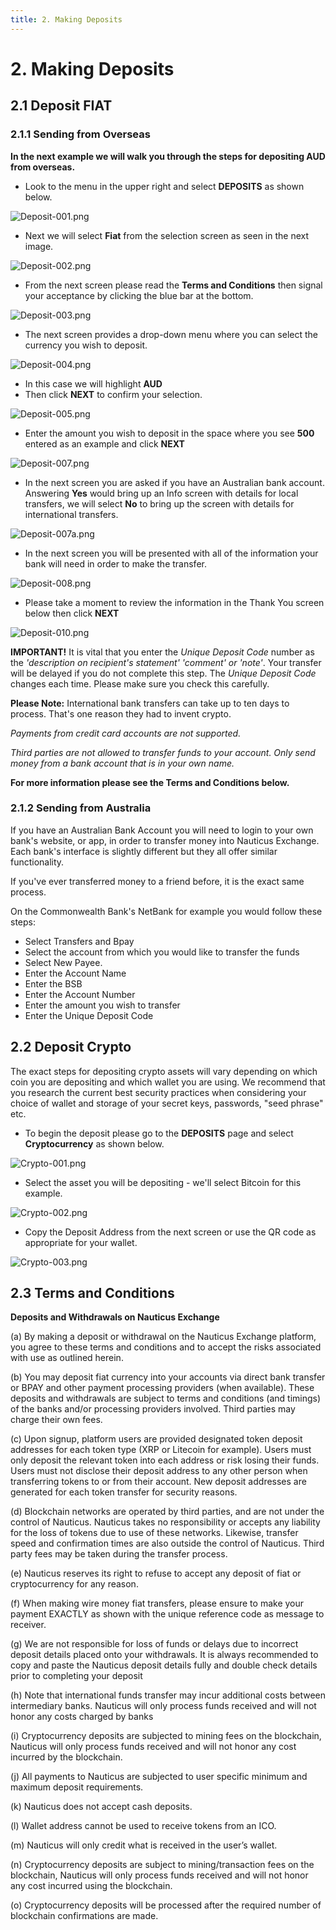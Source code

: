 ```yaml
---
title: 2. Making Deposits
---
```

# 2. Making Deposits

## 2.1 Deposit FIAT

### 2.1.1 Sending from Overseas

**In the next example we will walk you through the steps for depositing AUD from overseas.**

* Look to the menu in the upper right and select  **DEPOSITS**  as shown below.

![Deposit-001.png](https://nauticus.exchange/help/images/Exchange/Deposit/Deposit-001.png)

* Next we will select  **Fiat**  from the selection screen as seen in the next image.

![Deposit-002.png](https://nauticus.exchange/help/images/Exchange/Deposit/Deposit-002.png)

* From the next screen please read the  **Terms and Conditions**  then signal your acceptance by clicking the blue bar at the bottom.

![Deposit-003.png](https://nauticus.exchange/help/images/Exchange/Deposit/Deposit-003.png)

* The next screen provides a drop-down menu where you can select the currency you wish to deposit.

![Deposit-004.png](https://nauticus.exchange/help/images/Exchange/Deposit/Deposit-004.png)

* In this case we will highlight  **AUD**
* Then click  **NEXT**  to confirm your selection.

![Deposit-005.png](https://nauticus.exchange/help/images/Exchange/Deposit/Deposit-005.png)

* Enter the amount you wish to deposit in the space where you see  **500**  entered as an example and click  **NEXT**

![Deposit-007.png](https://nauticus.exchange/help/images/Exchange/Deposit/Deposit-007.png)

* In the next screen you are asked if you have an Australian bank account. Answering **Yes** would bring up an Info screen with details for local transfers, we will select **No** to bring up the screen with details for international transfers.

![Deposit-007a.png](https://nauticus.exchange/help/images/Exchange/Deposit/Deposit-007a.png)

* In the next screen you will be presented with all of the information your bank will need in order to make the transfer.

![Deposit-008.png](https://nauticus.exchange/help/images/Exchange/Deposit/Deposit-008.png)

* Please take a moment to review the information in the Thank You screen below then click  **NEXT**

![Deposit-010.png](https://nauticus.exchange/help/images/Exchange/Deposit/Deposit-010.png)

**IMPORTANT!** It is vital that you enter the _Unique Deposit Code_ number as the _'description on recipient's statement' 'comment' or 'note'_. Your transfer will be delayed if you do not complete this step. The _Unique Deposit Code_ changes each time. Please make sure you check this carefully.

**Please Note:** International bank transfers can take up to ten days to process. That's one reason they had to invent crypto.

_Payments from credit card accounts are not supported._

_Third parties are not allowed to transfer funds to your account. Only send money from a bank account that is in your own name._

**For more information please see the Terms and Conditions below.**

### 2.1.2 Sending from Australia

If you have an Australian Bank Account you will need to login to your own bank's website, or app, in order to transfer money into Nauticus Exchange. Each bank's interface is slightly different but they all offer similar functionality. 

If you've ever transferred money to a friend before, it is the exact same process.

On the Commonwealth Bank's NetBank for example you would follow these steps:

* Select Transfers and Bpay 
* Select the account from which you would like to transfer the funds
* Select New Payee.
* Enter the Account Name
* Enter the BSB
* Enter the Account Number
* Enter the amount you wish to transfer
* Enter the Unique Deposit Code

## 2.2 Deposit Crypto

The exact steps for depositing crypto assets will vary depending on which coin you are depositing and which wallet you are using. We recommend that you research the current best security practices when considering your choice of wallet and storage of your secret keys, passwords, "seed phrase" etc.

* To begin the deposit please go to the  **DEPOSITS**  page and select  **Cryptocurrency**  as shown below.

![Crypto-001.png](https://nauticus.exchange/help/images/Exchange/Deposit/Crypto-001.png)

* Select the asset you will be depositing - we'll select Bitcoin for this example.

![Crypto-002.png](https://nauticus.exchange/help/images/Exchange/Deposit/Crypto-002.png)

* Copy the Deposit Address from the next screen or use the QR code as appropriate for your wallet.

![Crypto-003.png](https://nauticus.exchange/help/images/Exchange/Deposit/Crypto-003.png)

## 2.3 Terms and Conditions

**Deposits and Withdrawals on Nauticus Exchange**

(a)	By making a deposit or withdrawal on the Nauticus Exchange platform, you agree to these terms and conditions and to accept the risks associated with use as outlined herein.

(b)	You may deposit fiat currency into your accounts via direct bank transfer or BPAY and other payment processing providers (when available). These deposits and withdrawals are subject to terms and conditions (and timings) of the banks and/or processing providers involved. Third parties may charge their own fees.

(c)	Upon signup, platform users are provided designated token deposit addresses for each token type (XRP or Litecoin for example). Users must only deposit the relevant token into each address or risk losing their funds. Users must not disclose their deposit address to any other person when transferring tokens to or from their account. New deposit addresses are generated for each token transfer for security reasons.

(d)	Blockchain networks are operated by third parties, and are not under the control of Nauticus. Nauticus takes no responsibility or accepts any liability for the loss of tokens due to use of these networks. Likewise, transfer speed and confirmation times are also outside the control of Nauticus. Third party fees may be taken during the transfer process.

(e)	Nauticus reserves its right to refuse to accept any deposit of fiat or cryptocurrency for any reason.

(f)	When making wire money fiat transfers, please ensure to make your payment EXACTLY as shown with the unique reference code as message to receiver.

(g)	We are not responsible for loss of funds or delays due to incorrect deposit details placed onto your withdrawals. It is always recommended to copy and paste the Nauticus deposit details fully and double check details prior to completing your deposit

(h)	Note that international funds transfer may incur additional costs between intermediary banks. Nauticus will only process funds received and will not honor any costs charged by banks

(i)	Cryptocurrency deposits are subjected to mining fees on the blockchain, Nauticus will only process funds received and will not honor any cost incurred by the blockchain.

(j)	All payments to Nauticus are subjected to user specific minimum and maximum deposit requirements.

(k)	Nauticus does not accept cash deposits.

(l)	Wallet address cannot be used to receive tokens from an ICO.

(m)	Nauticus will only credit what is received in the user’s wallet.

(n)	Cryptocurrency deposits are subject to mining/transaction fees on the blockchain, Nauticus will only process funds received and will not honor any cost incurred using the blockchain.

(o)	Cryptocurrency deposits will be processed after the required number of blockchain confirmations are made.
